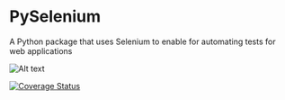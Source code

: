 # PySelenium
A Python package that uses Selenium to enable for automating tests for web applications

![Alt text](https://travis-ci.org/felipefiali/PySelenium.svg?branch=master "")


[![Coverage Status](https://coveralls.io/repos/github/felipefiali/PySelenium/badge.svg)](https://coveralls.io/github/felipefiali/PySelenium)
